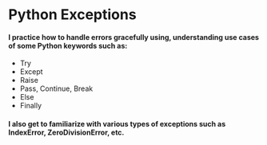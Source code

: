 # Python Exceptions
#### I practice how to handle errors gracefully using, understanding use cases of some  Python keywords such as: 
- Try
- Except
- Raise
- Pass, Continue, Break
- Else
- Finally
#### I also get to familiarize with various types of exceptions such as IndexError, ZeroDivisionError, etc.
